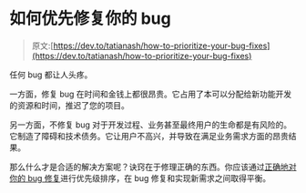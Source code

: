 # 如何优先修复你的 bug

> 原文:[https://dev.to/tatianash/how-to-prioritize-your-bug-fixes](https://dev.to/tatianash/how-to-prioritize-your-bug-fixes)

任何 bug 都让人头疼。

一方面，修复 bug 在时间和金钱上都很昂贵。它占用了本可以分配给新功能开发的资源和时间，推迟了您的项目。

另一方面，不修复 bug 对于开发过程、业务甚至最终用户的生命都是有风险的。它制造了障碍和技术债务。它让用户不高兴，并导致在满足业务需求方面的昂贵结果。

那么什么才是合适的解决方案呢？诀窍在于修理正确的东西。你应该通过[正确地对你的 bug 修复](https://binary-studio.com/2017/09/07/prioritize-bug-fixes/)进行优先级排序，在 bug 修复和实现新需求之间取得平衡。